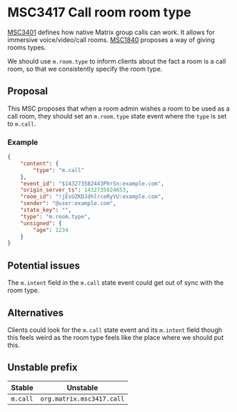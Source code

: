 # MSC3417 Call room room type

[MSC3401](https://github.com/matrix-org/matrix-doc/pull/3401) defines how native
Matrix group calls can work. It allows for immersive voice/video/call rooms.
[MSC1840](https://github.com/matrix-org/matrix-doc/pull/1840) proposes a way of
giving rooms types.

We should use `m.room.type` to inform clients about the fact a room is a
call room, so that we consistently specify the room type.

## Proposal

This MSC proposes that when a room admin wishes a room to be used as a call
room, they should set an `m.room.type` state event where the `type` is set to
`m.call`.

### Example

```json
{
    "content": {
        "type": "m.call"
    },
    "event_id": "$143273582443PhrSn:example.com",
    "origin_server_ts": 1432735824653,
    "room_id": "!jEsUZKDJdhlrceRyVU:example.com",
    "sender": "@user:example.com",
    "state_key": "",
    "type": "m.room.type",
    "unsigned": {
        "age": 1234
    }
}
```

## Potential issues

The `m.intent` field in the `m.call` state event could get out of sync with the
room type.

## Alternatives

Clients could look for the `m.call` state event and its `m.intent` field though
this feels weird as the room type feels like the place where we should put this.

## Unstable prefix

|Stable  |Unstable                 |
|--------|-------------------------|
|`m.call`|`org.matrix.msc3417.call`|
